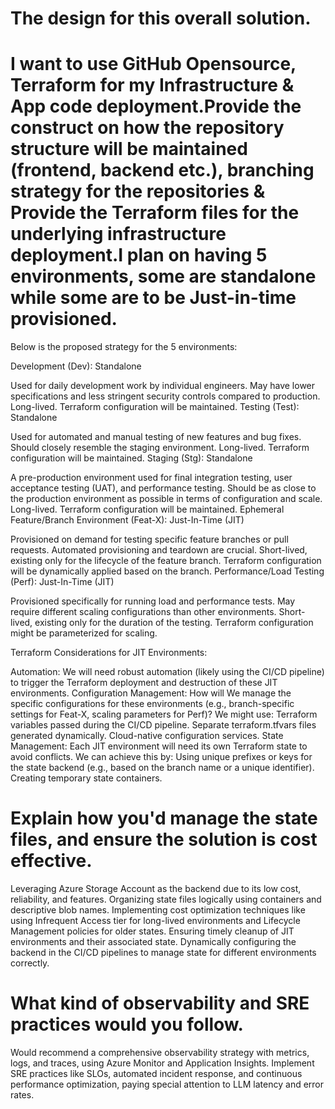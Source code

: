 # The design for this overall solution. 

# I want to use GitHub Opensource, Terraform for my Infrastructure & App code deployment.Provide the construct on how the repository structure will be maintained (frontend, backend etc.), branching strategy for the repositories & Provide the Terraform files for the underlying infrastructure deployment.I plan on having 5 environments, some are standalone while some are to be Just-in-time provisioned.

Below is the proposed strategy for the 5 environments:

Development (Dev): Standalone

Used for daily development work by individual engineers.
May have lower specifications and less stringent security controls compared to production.
Long-lived.
Terraform configuration will be maintained.
Testing (Test): Standalone

Used for automated and manual testing of new features and bug fixes.
Should closely resemble the staging environment.
Long-lived.
Terraform configuration will be maintained.
Staging (Stg): Standalone

A pre-production environment used for final integration testing, user acceptance testing (UAT), and performance testing.
Should be as close to the production environment as possible in terms of configuration and scale.
Long-lived.
Terraform configuration will be maintained.
Ephemeral Feature/Branch Environment (Feat-X): Just-In-Time (JIT)

Provisioned on demand for testing specific feature branches or pull requests.
Automated provisioning and teardown are crucial.
Short-lived, existing only for the lifecycle of the feature branch.
Terraform configuration will be dynamically applied based on the branch.
Performance/Load Testing (Perf): Just-In-Time (JIT)

Provisioned specifically for running load and performance tests.
May require different scaling configurations than other environments.
Short-lived, existing only for the duration of the testing.
Terraform configuration might be parameterized for scaling.

Terraform Considerations for JIT Environments:

Automation: We will need robust automation (likely using the CI/CD pipeline) to trigger the Terraform deployment and destruction of these JIT environments.
Configuration Management: How will We manage the specific configurations for these environments (e.g., branch-specific settings for Feat-X, scaling parameters for Perf)? We might use:
Terraform variables passed during the CI/CD pipeline.
Separate terraform.tfvars files generated dynamically.
Cloud-native configuration services.
State Management: Each JIT environment will need its own Terraform state to avoid conflicts. We can achieve this by:
Using unique prefixes or keys for the state backend (e.g., based on the branch name or a unique identifier).
Creating temporary state containers.

# Explain how you'd manage the state files, and ensure the solution is cost effective.

Leveraging Azure Storage Account as the backend due to its low cost, reliability, and features.
Organizing state files logically using containers and descriptive blob names.
Implementing cost optimization techniques like using Infrequent Access tier for long-lived environments and Lifecycle Management policies for older states.
Ensuring timely cleanup of JIT environments and their associated state.
Dynamically configuring the backend in the CI/CD pipelines to manage state for different environments correctly.

# What kind of observability and SRE practices would you follow.

Would recommend a comprehensive observability strategy with metrics, logs, and traces, using Azure Monitor and Application Insights. Implement SRE practices like SLOs, automated incident response, and continuous performance optimization, paying special attention to LLM latency and error rates.

